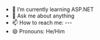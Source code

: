 
- 🌱 I’m currently learning ASP.NET
- 💬 Ask me about anything
- 📫 How to reach me: ---
- 😄 Pronouns: He/Him
